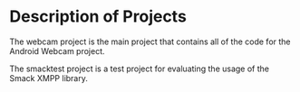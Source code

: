 # Description of Projects #

The webcam project is the main project that contains all of the code for the Android Webcam project.

The smacktest project is a test project for evaluating the usage of the Smack XMPP library.